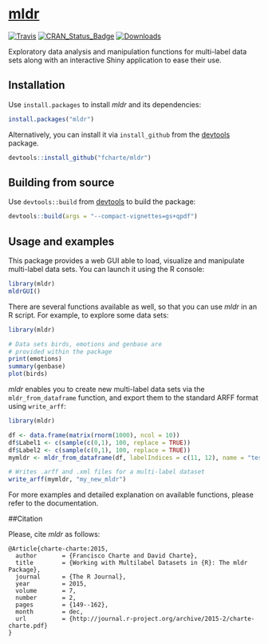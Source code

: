 [mldr](https://fcharte.github.io/mldr)
====

[![Travis](https://img.shields.io/travis/fcharte/mldr/master.svg)](https://travis-ci.org/fcharte/mldr/)
[![CRAN_Status_Badge](http://www.r-pkg.org/badges/version/mldr)](https://cran.r-project.org/package=mldr)
[![Downloads](http://cranlogs.r-pkg.org/badges/mldr)](https://cran.rstudio.com/web/packages/mldr/)

Exploratory data analysis and manipulation functions for multi-label data sets along
with an interactive Shiny application to ease their use.

## Installation

Use `install.packages` to install *mldr* and its dependencies:

```R
install.packages("mldr")
```

Alternatively, you can install it via `install_github` from the
[devtools](https://github.com/hadley/devtools) package.

```R
devtools::install_github("fcharte/mldr")
```

## Building from source

Use `devtools::build` from [devtools](https://github.com/hadley/devtools)
to build the package:

```R
devtools::build(args = "--compact-vignettes=gs+qpdf")
```

## Usage and examples

This package provides a web GUI able to load, visualize and manipulate
multi-label data sets. You can launch it using the R console:

```R
library(mldr)
mldrGUI()
```

There are several functions available as well, so that you can
use *mldr* in an R script. For example, to explore some data sets:

```R
library(mldr)

# Data sets birds, emotions and genbase are
# provided within the package
print(emotions)
summary(genbase)
plot(birds)
```

*mldr* enables you to create new multi-label data sets via the
`mldr_from_dataframe` function, and export them to the standard
ARFF format using `write_arff`:

```R
library(mldr)

df <- data.frame(matrix(rnorm(1000), ncol = 10))
df$Label1 <- c(sample(c(0,1), 100, replace = TRUE))
df$Label2 <- c(sample(c(0,1), 100, replace = TRUE))
mymldr <- mldr_from_dataframe(df, labelIndices = c(11, 12), name = "testMLDR")

# Writes .arff and .xml files for a multi-label dataset
write_arff(mymldr, "my_new_mldr")
```

For more examples and detailed explanation on available functions,
please refer to the documentation.

##Citation

Please, cite *mldr* as follows:

```
@Article{charte-charte:2015,
  author       = {Francisco Charte and David Charte}, 
  title        = {Working with Multilabel Datasets in {R}: The mldr Package}, 
  journal      = {The R Journal},
  year         = 2015,
  volume       = 7,
  number       = 2,
  pages        = {149--162},
  month        = dec,
  url          = {http://journal.r-project.org/archive/2015-2/charte-charte.pdf}
}
```
